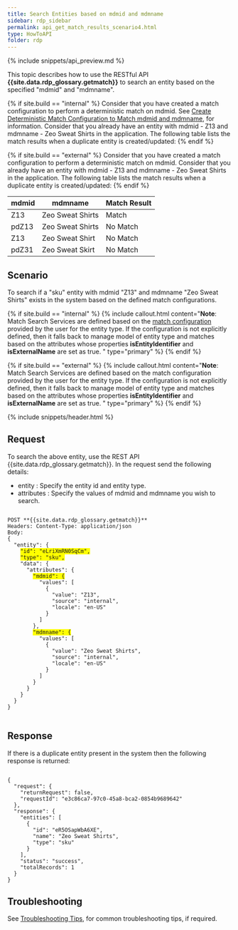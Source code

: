 ```yaml
---
title: Search Entities based on mdmid and mdmname
sidebar: rdp_sidebar
permalink: api_get_match_results_scenario4.html
type: HowToAPI
folder: rdp
---
```


{% include snippets/api_preview.md %}

This topic describes how to use the RESTful API **{{site.data.rdp_glossary.getmatch}}** to search an entity based on the specified "mdmid" and "mdmname".

{% if site.build == "internal" %}
Consider that you have created a match configuration to perform a deterministic match on mdmid. See [Create Deterministic Match Configuration to Match mdmid and mdmname](api_match_config_scenario4.html), for information. Consider that you already have an entity with mdmid - Z13  and mdmname - Zeo Sweat Shirts in the application. The following table lists the match results when a duplicate entity is created/updated:
{% endif %}

{% if site.build == "external" %}
Consider that you have created a match configuration to perform a deterministic match on mdmid. Consider that you already have an entity with mdmid - Z13  and mdmname - Zeo Sweat Shirts in the application. The following table lists the match results when a duplicate entity is created/updated:
{% endif %}


| mdmid | mdmname| Match Result |
|----|----------|--------------|
| Z13 | Zeo Sweat Shirts  | Match |
| pdZ13 | Zeo Sweat Shirts | No Match | 
| Z13 | Zeo Sweat Shirt | No Match | 
| pdZ31 | Zeo Sweat Skirt | No Match |

## Scenario

To search if a "sku" entity with mdmid "Z13" and mdmname "Zeo Sweat Shirts" exists in the system based on the defined match configurations.

{% if site.build == "internal" %}
{% include callout.html content="**Note**: Match Search Services are defined based on the [match configuration](api_create_config_scenario2.html) provided by the user for the entity type. If the configuration is not explicitly defined, then it falls back to manage model of entity type and matches based on the attributes whose properties **isEntityIdentifier** and **isExternalName** are set as true.
" type="primary" %}
{% endif %}

{% if site.build == "external" %}
{% include callout.html content="**Note**: Match Search Services are defined based on the match configuration provided by the user for the entity type. If the configuration is not explicitly defined, then it falls back to manage model of entity type and matches based on the attributes whose properties **isEntityIdentifier** and **isExternalName** are set as true.
" type="primary" %}
{% endif %}

{% include snippets/header.html %}

## Request

To search the above entity, use the REST API {{site.data.rdp_glossary.getmatch}}. In the request send the following details:

* entity : Specify the entity id and entity type.
* attributes : Specify the values of mdmid and mdmname you wish to search. 

<pre>
<code>
POST **{{site.data.rdp_glossary.getmatch}}**
Headers: Content-Type: application/json
Body:
{
  "entity": {
  	<span style="background-color: #FFFF00">"id": "eLriXmRN0SqCm",</span>
    <span style="background-color: #FFFF00">"type": "sku",</span>
    "data": {
      "attributes": {
        <span style="background-color: #FFFF00">"mdmid": {</span>
          "values": [
            {
              "value": "Z13",
              "source": "internal",
              "locale": "en-US"
            }
          ]
        },
        <span style="background-color: #FFFF00">"mdmname": {</span>
          "values": [
            {
              "value": "Zeo Sweat Shirts",
              "source": "internal",
              "locale": "en-US"
            }
          ]
        }
      }
    }
  }
}
</code>
</pre>

## Response

If there is a duplicate entity present in the system then the following response is returned:

<pre><code>
{
  "request": {
    "returnRequest": false,
    "requestId": "e3c86ca7-97c0-45a8-bca2-0854b9689642"
  },
  "response": {
    "entities": [
      {
        "id": "eR5OSapWbA6XE",
        "name": "Zeo Sweat Shirts",
        "type": "sku"
      }
    ],
    "status": "success",
    "totalRecords": 1
  }
}
</code></pre>

## Troubleshooting

See [Troubleshooting Tips](api_troubleshooting_tips.html), for common troubleshooting tips, if required.